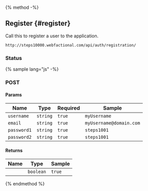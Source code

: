 {% method -%}
## Register {#register}

Call this to register a user to the application.
``` 
http://steps10000.webfactional.com/api/auth/registration/ 
```

### Status ###
<span style="color: red;"></span>

{% sample lang="js" -%}

### POST ###
#### Params ####
| Name | Type | Required | Sample |
| -- | -- | -- | -- |
| `username` | `string` | `true` | `myUsername` |
| `email` | `string` | `true` | `myUsername@domain.com` |
| `password1` | `string` | `true` | `steps1001` |
| `password2` | `string` | `true` | `steps1001` |

#### Returns ####
| Name | Type | Sample |
| -- | -- | -- |
|    | `boolean` | `true` |

{% endmethod %}